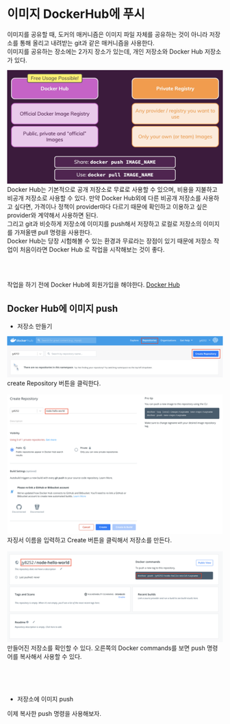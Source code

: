 # 이미지 DockerHub에 푸시

이미지를 공유할 때, 도커의 매커니즘은 이미지 파일 자체를 공유하는 것이 아니라 저장소를 통해 올리고 내려받는 git과 같은 매커니즘을 사용한다. <br/>
이미지를 공유하는 장소에는 2가지 장소가 있는데, 개인 저장소와 Docker Hub 저장소가 있다. 

<img src="image/13/docker hub and private registry.png">
Docker Hub는 기본적으로 공개 저장소로 무료로 사용할 수 있으며, 비용을 지불하고 비공개 저장소로 사용할 수 있다.
만약 Docker Hub외에 다른 비공개 저장소를 사용하고 싶다면, 가격이나 정책이 provider마다 다르기 때문에 확인하고 이용하고 싶은 provider와 계약해서 사용하면 된다.<br/>
그리고 git과 비슷하게 저장소에 이미지를 push해서 저장하고 로컬로 저장소의 이미지를 가져올땐 pull 명령을 사용한다.<br/>
Docker Hub는 당장 시험해볼 수 있는 환경과 무료라는 장점이 있기 때문에 저장소 작업이 처음이라면 Docker Hub 로 작업을 시작해보는 것이 좋다.

<br/><br/>

작업을 하기 전에 Docker Hub에 회원가입을 해야한다.
[Docker Hub](https://hub.docker.com/)

## Docker Hub에 이미지 push

* 저장소 만들기

<img src="image/13/create repository.png">
create Repository 버튼을 클릭한다.<br/><br/>

<img src="image/13/create repository2.png">
자징서 이름을 입력하고 Create 버튼을 클릭해서 저장소를 만든다.<br/><br/>

<img src="image/13/create repository3.png">
만들어진 저장소를 확인할 수 있다. 오른쪽의 Docker commands를 보면 push 명령어를 복사해서 사용할 수 있다.

<br/><br/><br/>

* 저장소에 이미지 push

이제 복사한 push 명령을 사용해보자.
